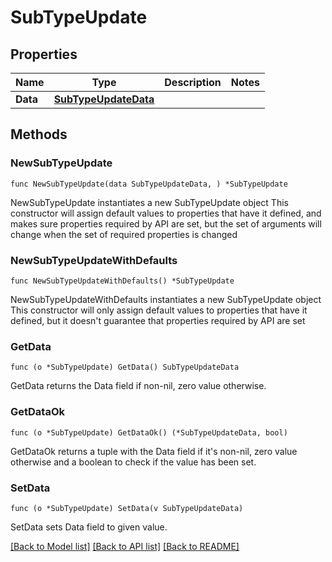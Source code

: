 # SubTypeUpdate

## Properties

Name | Type | Description | Notes
------------ | ------------- | ------------- | -------------
**Data** | [**SubTypeUpdateData**](SubTypeUpdateData.md) |  | 

## Methods

### NewSubTypeUpdate

`func NewSubTypeUpdate(data SubTypeUpdateData, ) *SubTypeUpdate`

NewSubTypeUpdate instantiates a new SubTypeUpdate object
This constructor will assign default values to properties that have it defined,
and makes sure properties required by API are set, but the set of arguments
will change when the set of required properties is changed

### NewSubTypeUpdateWithDefaults

`func NewSubTypeUpdateWithDefaults() *SubTypeUpdate`

NewSubTypeUpdateWithDefaults instantiates a new SubTypeUpdate object
This constructor will only assign default values to properties that have it defined,
but it doesn't guarantee that properties required by API are set

### GetData

`func (o *SubTypeUpdate) GetData() SubTypeUpdateData`

GetData returns the Data field if non-nil, zero value otherwise.

### GetDataOk

`func (o *SubTypeUpdate) GetDataOk() (*SubTypeUpdateData, bool)`

GetDataOk returns a tuple with the Data field if it's non-nil, zero value otherwise
and a boolean to check if the value has been set.

### SetData

`func (o *SubTypeUpdate) SetData(v SubTypeUpdateData)`

SetData sets Data field to given value.



[[Back to Model list]](../README.md#documentation-for-models) [[Back to API list]](../README.md#documentation-for-api-endpoints) [[Back to README]](../README.md)


